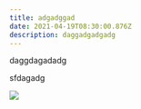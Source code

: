 ```yaml
---
title: adgadggad
date: 2021-04-19T08:30:00.876Z
description: daggadgadgadg
---
```

daggdagadadg

sfdagadg



![](/img/batman-icon.png)